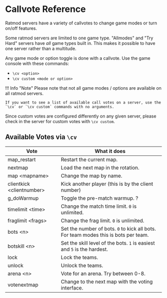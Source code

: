 # Callvote Reference

Ratmod servers have a variety of callvotes to change game modes or turn on/off features.

Some ratmod servers are limited to one game type. "Allmodes" and "Try Hard" servers have *all* game types built in. This makes it possible to have one server rather than a multitude.

Any game mode or option toggle is done with a callvote. Use the game console with these commands:

- `\cv <option>` 
- `\cv custom <mode or option>`

!!! Info "Note"
    Please note that not all game modes / options are available on all ratmod servers. 

    If you want to see a list of available call votes on a server, use the `\cv` or `\cv custom` commands with no arguments.

Since custom votes are configured differently on any given server, please check in the server for custom votes with `\cv custom`. 


## Available Votes via `\cv`

Vote | What it does
---- | ------------
map_restart | Restart the current map.
nextmap | Load the next map in the rotation.
map <mapname\> | Change the map by name.
clientkick <clientnumber\> | Kick another player (this is by the client number)
g_doWarmup | Toggle the pre-match warmup. ?
timelimit <time\> | Change the match time limit. `0` is unlimited.
fraglimit <frags\> | Change the frag limit. `0` is unlimited.
bots <n\> | Set the number of bots. `0` to kick all bots. For team modes this is bots per team.
botskill <n\> | Set the skill level of the bots. `1` is easiest and `5` is the hardest.
lock | Lock the teams.
unlock | Unlock the teams.
arena <n\> | Vote for an arena. Try between 0-8.
votenextmap | Change to the next map with the voting interface.


